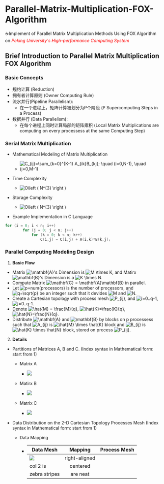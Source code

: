 # **Parallel-Matrix-Multiplication-FOX-Algorithm**
:coffee:Implement of Parallel Matrix Multiplication Methods Using FOX Algorithm on *<span style="color: red">Peking University's High-performance Computing System</span>*

## **Brief Introduction to Parallel Matrix Multiplication FOX Algorithm**

### **Basic Concepts**

* 规约计算 (Reduction)
* 拥有者计算原则 (Owner Computing Rule)
* 流水并行(Pipeline Parallelism):
  * 在一个进程上，矩阵计算被划分为P个阶段 (P Supercomputing Steps in a Process)
* 数据并行 (Data Parallelism):
  * 在每个进程上同时计算局部的矩阵乘积 (Local Matrix Multiplications are computing on every processess at the same Computing Step)

### **Serial Matrix Multiplication**

* Mathematical Modeling of Matrix Multiplication
  * <img src="https://tex.s2cms.ru/svg/C_%7Bij%7D%3D%5Csum_%7Bk%3D0%7D%5E%7BK-1%7D%20A_%7Bik%7DB_%7Bkj%7D%3B%20%5Cquad%20(i%3D0%2CN-1)%2C%20%5Cquad%20(j%3D0%2CM-1)" alt="C_{ij}=\sum_{k=0}^{K-1} A_{ik}B_{kj}; \quad (i=0,N-1), \quad (j=0,M-1)" />

* Time Complexity
  * <img src="https://tex.s2cms.ru/svg/O%5Cleft%20(%20N%5E%7B3%7D%20%5Cright%20)" alt="O\left ( N^{3} \right )" />

* Storage Complexity
  * <img src="https://tex.s2cms.ru/svg/O%5Cleft%20(%20N%5E%7B3%7D%20%5Cright%20)" alt="O\left ( N^{3} \right )" />

* Example Implementation in C Language

``` c
for (i = 0; i < n; i++)                                      
        for (j = 0; j < n; j++)              
            for (k = 0; k < n; k++)
                C(i,j) = C(i,j) + A(i,k)*B(k,j);
```

### **Parallel Computing Modeling Design**

1. **Basic Flow**
* Matrix <img src="https://tex.s2cms.ru/svg/%5Cmathbf%7BA%7D" alt="\mathbf{A}">'s Dimension is <img src="https://tex.s2cms.ru/svg/M%20%5Ctimes%20K" alt="M \times K">, and Matirx <img src="https://tex.s2cms.ru/svg/%5Cmathbf%7BB%7D" alt="\mathbf{B}">'s Dimension is a <img src="https://tex.s2cms.ru/svg/K%20%5Ctimes%20N" alt="K \times N">.
* Compute Matrix <img src="https://tex.s2cms.ru/svg/%5Cmathbf%7BC%7D%20%3D%20%5Cmathbf%7BA%7D%5Cmathbf%7BB%7D" alt="\mathbf{C} = \mathbf{A}\mathbf{B}"> in parallel.
* Let <img src="https://tex.s2cms.ru/svg/p%3Dnum(processors)" alt="p=num(processors)"> is the number of processors, and <img src="https://tex.s2cms.ru/svg/q%3D%5Csqrt%7Bp%7D" alt="q=\sqrt{p}"> be an integer such that it devides <img src="https://tex.s2cms.ru/svg/M" alt="M"> and <img src="https://tex.s2cms.ru/svg/N" alt="N">.
* Create a Cartesian topology with process mesh <img src="https://tex.s2cms.ru/svg/P_%7Bij%7D" alt="P_{ij}">, and <img src="https://tex.s2cms.ru/svg/i%3D0..q-1" alt="i=0..q-1">, <img src="https://tex.s2cms.ru/svg/j%3D0..q-1" alt="j=0..q-1">.
* Denote <img src="https://tex.s2cms.ru/svg/%5Chat%7BM%7D%20%3D%20%5Cfrac%7BM%7D%7Bq%7D" alt="\hat{M} = \frac{M}{q}">, <img src="https://tex.s2cms.ru/svg/%5Chat%7BK%7D%3D%5Cfrac%7BK%7D%7Bq%7D" alt="\hat{K}=\frac{K}{q}">, <img src="https://tex.s2cms.ru/svg/%5Chat%7BN%7D%3D%5Cfrac%7BN%7D%7Bq%7D" alt="\hat{N}=\frac{N}{q}">.
* Distribute <img src="https://tex.s2cms.ru/svg/%5Cmathbf%7BA%7D" alt="\mathbf{A}"> and <img src="https://tex.s2cms.ru/svg/%5Cmathbf%7BB%7D" alt="\mathbf{B}"> by blocks on p processess such that <img src="https://tex.s2cms.ru/svg/A_%7Bij%7D" alt="A_{ij}"> is <img src="https://tex.s2cms.ru/svg/%5Chat%7BM%7D%20%5Ctimes%20%5Chat%7BK%7D" alt="\hat{M} \times \hat{K}"> block and <img src="https://tex.s2cms.ru/svg/B_%7Bij%7D" alt="B_{ij}">  is <img src="https://tex.s2cms.ru/svg/%5Chat%7BK%7D%20%5Ctimes%20%5Chat%7BN%7D" alt="\hat{K} \times \hat{N}"> block, stored on process <img src="https://tex.s2cms.ru/svg/P_%7Bij%7D" alt="P_{ij}">.

2. **Details**

* Partitions of Matrices A, B and C. (Index syntax in Mathematical form: start from 1)
  * Matrix A
    * <img src="https://tex.s2cms.ru/svg/A%20%3D%20%5Cleft%20(%0A%5Cbegin%7Bmatrix%7D%20%5Cleft(%0A%20%0A%20%20%5Cbegin%7Bmatrix%7D%20%0A%20%20%20%20a_%7B11%7D%20%26%20a_%7B12%7D%20%26%20%5Ccdot%20%26%20a_%7B1%2C%5Cfrac%7BK%7D%7Bq%7D%7D%5C%5C%0A%20%20%20%20a_%7B21%7D%20%26%20a_%7B22%7D%20%26%20%5Ccdot%20%26%20%5Ccdot%20%5C%5C%0A%20%20%20%20%5Ccdot%20%26%20%5Ccdot%20%26%20%5Ccdot%20%26%20%5Ccdot%20%5C%5C%0A%20%20%20%20%5Ccdot%20%26%20%5Ccdot%20%26%20%5Ccdot%20%26%20%5Ccdot%20%5C%5C%0A%20%20%20%20a_%7B%5Cfrac%7BM%7D%7Bq%7D%2C1%7D%20%26%20%5Ccdot%20%26%20%5Ccdot%20%26%20a_%7B%5Cfrac%7BM%7D%7Bq%7D%2C%5Cfrac%7BK%7D%7Bq%7D%7D%0A%20%20%5Cend%7Bmatrix%7D%20%5Cright%20)_%7BA_%7B11%7D%7D%20%0A%20%20%20%0A%20%20%20%26%20A_%7B12%7D%20%26%20%5Ccdot%20%26%20A_%7B1q%7D%20%5C%5C%20%0A%20A_%7B21%7D%20%26%20%5Ccdot%20%26%20%5Ccdot%20%26%20%5Ccdot%20%5C%5C%20%0A%20%5Ccdot%20%26%20%5Ccdot%20%26%20%5Ccdot%20%26%20%5Ccdot%20%5C%5C%0A%20A_%7Bq1%7D%20%26%20%5Ccdot%20%26%20%5Ccdot%20%26%20A_%7Bqq%7D%20%0A%0A%5Cend%7Bmatrix%7D%20%5Cright%20)_%7BMK%7D" />

  * Matirx B
    * <img src="https://tex.s2cms.ru/svg/B%20%3D%20%5Cleft%20(%0A%5Cbegin%7Bmatrix%7D%20%5Cleft(%0A%20%0A%20%20%5Cbegin%7Bmatrix%7D%20%0A%20%20%20%20b_%7B11%7D%20%26%20b_%7B12%7D%20%26%20%5Ccdot%20%26%20b_%7B1%2C%5Cfrac%7BN%7D%7Bq%7D%7D%5C%5C%0A%20%20%20%20b_%7B21%7D%20%26%20b_%7B22%7D%20%26%20%5Ccdot%20%26%20%5Ccdot%20%5C%5C%0A%20%20%20%20%5Ccdot%20%26%20%5Ccdot%20%26%20%5Ccdot%20%26%20%5Ccdot%20%5C%5C%0A%20%20%20%20%5Ccdot%20%26%20%5Ccdot%20%26%20%5Ccdot%20%26%20%5Ccdot%20%5C%5C%0A%20%20%20%20b_%7B%5Cfrac%7BK%7D%7Bq%7D%2C1%7D%20%26%20%5Ccdot%20%26%20%5Ccdot%20%26%20b_%7B%5Cfrac%7BK%7D%7Bq%7D%2C%5Cfrac%7BN%7D%7Bq%7D%7D%0A%20%20%5Cend%7Bmatrix%7D%20%5Cright%20)_%7BB_%7B11%7D%7D%20%0A%20%20%20%0A%20%20%20%26%20B_%7B12%7D%20%26%20%5Ccdot%20%26%20B_%7B1q%7D%20%5C%5C%20%0A%20B_%7B21%7D%20%26%20%5Ccdot%20%26%20%5Ccdot%20%26%20%5Ccdot%20%5C%5C%20%0A%20%5Ccdot%20%26%20%5Ccdot%20%26%20%5Ccdot%20%26%20%5Ccdot%20%5C%5C%0A%20B_%7Bq1%7D%20%26%20%5Ccdot%20%26%20%5Ccdot%20%26%20B_%7Bqq%7D%20%0A%0A%5Cend%7Bmatrix%7D%20%5Cright%20)_%7BKN%7D" />

  * Matrix C
    * <img src="https://tex.s2cms.ru/svg/C%20%3D%20%5Cleft%20(%0A%5Cbegin%7Bmatrix%7D%20%5Cleft(%0A%20%0A%20%20%5Cbegin%7Bmatrix%7D%20%0A%20%20%20%20c_%7B11%7D%20%26%20c_%7B12%7D%20%26%20%5Ccdot%20%26%20c_%7B1%2C%5Cfrac%7BN%7D%7Bq%7D%7D%5C%5C%0A%20%20%20%20c_%7B21%7D%20%26%20c_%7B22%7D%20%26%20%5Ccdot%20%26%20%5Ccdot%20%5C%5C%0A%20%20%20%20%5Ccdot%20%26%20%5Ccdot%20%26%20%5Ccdot%20%26%20%5Ccdot%20%5C%5C%0A%20%20%20%20%5Ccdot%20%26%20%5Ccdot%20%26%20%5Ccdot%20%26%20%5Ccdot%20%5C%5C%0A%20%20%20%20c_%7B%5Cfrac%7BM%7D%7Bq%7D%2C1%7D%20%26%20%5Ccdot%20%26%20%5Ccdot%20%26%20c_%7B%5Cfrac%7BM%7D%7Bq%7D%2C%5Cfrac%7BN%7D%7Bq%7D%7D%0A%20%20%5Cend%7Bmatrix%7D%20%5Cright%20)_%7BC_%7B11%7D%7D%20%0A%20%20%20%0A%20%20%20%26%20C_%7B12%7D%20%26%20%5Ccdot%20%26%20C_%7B1q%7D%20%5C%5C%20%0A%20C_%7B21%7D%20%26%20%5Ccdot%20%26%20%5Ccdot%20%26%20%5Ccdot%20%5C%5C%20%0A%20%5Ccdot%20%26%20%5Ccdot%20%26%20%5Ccdot%20%26%20%5Ccdot%20%5C%5C%0A%20C_%7Bq1%7D%20%26%20%5Ccdot%20%26%20%5Ccdot%20%26%20C_%7Bqq%7D%20%0A%0A%5Cend%7Bmatrix%7D%20%5Cright%20)_%7BMN%7D" />

* Data Distribution on the 2-D Cartesian Topology Processes Mesh (Index syntax in Mathematical form: start from 1)
  * Data Mapping
    * | Data Mesh     | Mapping       | Process Mesh  |
      | ------------- |:-------------:|:-------------:|
      | <img src="https://tex.s2cms.ru/svg/%5Cleft%20(%0A%5Cbegin%7Bmatrix%7D%0A%20A_%7B11%7D%20%26%20A_%7B12%7D%20%26%20%5Ccdot%20%26%20A_%7B1p%7D%20%5C%5C%20%0A%20A_%7B21%7D%20%26%20A_%7B22%7D%20%26%20%5Ccdot%20%26%20A_%7B2p%7D%20%5C%5C%20%0A%20%5Ccdot%20%26%20%5Ccdot%20%26%20%5Ccdot%20%26%20%5Ccdot%20%5C%5C%0A%20A_%7Bp1%7D%20%26%20A_%7Bp2%7D%20%26%20%5Ccdot%20%26%20A_%7Bpp%7D%20%5C%5C%0A%5Cend%7Bmatrix%7D%0A%5Cright%20)_%7BA_%7Bij%7D%7D">      | right-aligned |               |
      | col 2 is      | centered      |               |
      | zebra stripes | are neat      |               |
